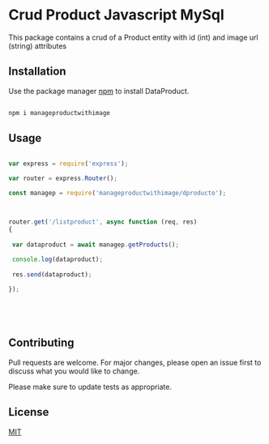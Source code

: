 # Crud Product Javascript MySql




This package contains a crud of a Product entity with id (int) and image url (string) attributes



## Installation



Use the package manager [npm](https://www.npmjs.com/) to install DataProduct.



```bash

npm i manageproductwithimage
```



## Usage



```Javascript

var express = require('express');

var router = express.Router();

const managep = require('manageproductwithimage/dproducto');



router.get('/listproduct', async function (req, res) 
{
   
 var dataproduct = await managep.getProducts();
   
 console.log(dataproduct);
   
 res.send(dataproduct);

});






```


## Contributing 


Pull requests are welcome. For major changes, please open an issue first to discuss what you would like to change.

Please make sure to update tests as appropriate.



## License


[MIT](https://choosealicense.com/licenses/mit/)








